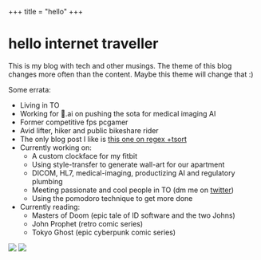 +++
title = "hello"
+++

# hello internet traveller

This is my blog with tech and other musings. The theme of this blog changes
more often than the content. Maybe this theme will change that :)

Some errata:

- Living in TO
- Working for 🐇.ai on pushing the sota for medical imaging AI
- Former competitive fps pcgamer
- Avid lifter, hiker and public bikeshare rider
- The only blog post I like is [this one on regex +tsort](http://danielcardoza.com/regex-pathfinding/)
- Currently working on:
  - A custom clockface for my fitbit
  - Using style-transfer to generate wall-art for our apartment
  - DICOM, HL7, medical-imaging, productizing AI and regulatory plumbing
  - Meeting passionate and cool people in TO (dm me on [twitter](https://x.com/_dcardoza))
  - Using the pomodoro technique to get more done
- Currently reading:
  - Masters of Doom (epic tale of ID software and the two Johns)
  - John Prophet (retro comic series)
  - Tokyo Ghost (epic cyberpunk comic series)


![](/images/me3.jpg)
![](/images/young_me_3.png)
